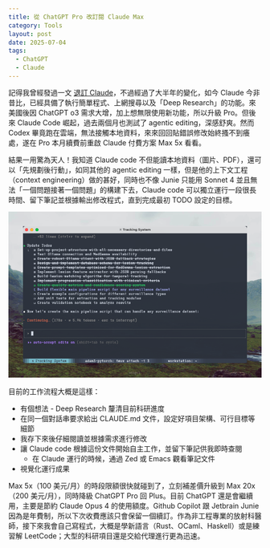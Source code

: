 ```yaml
---
title: 從 ChatGPT Pro 改訂閱 Claude Max
category: Tools
layout: post
date: 2025-07-04
tags:
  - ChatGPT
  - Claude
---
```


記得我曾經發過一文 [退訂 Claude](https://yfwu.dev/ideas/2024/11/09/Claude-unsubscription.html)，不過經過了大半年的變化，如今 Claude 今非昔比，已經具備了執行簡單程式、上網搜尋以及「Deep Research」的功能。來美國後因 ChatGPT o3 需求大增，加上想無限使用新功能，所以升級 Pro。但後來 Claude Code 崛起，過去兩個月也測試了 agentic editing，深感舒爽。然而 Codex 畢竟跑在雲端，無法接觸本地資料，來來回回貼錯誤修改始終搔不到癢處，遂在 Pro 本月續費前重啟 Claude 付費方案 Max 5x 看看。

結果一用驚為天人！我知道 Claude code 不但能讀本地資料（圖片、PDF），還可以「先規劃後行動」，如同其他的 agentic editing 一樣，但是他的上下文工程（context engineering）做的甚好，同時也不像 Junie 只能用 Sonnet 4 並且無法「一個問題接著一個問題」的構建下去，Claude code 可以獨立運行一段很長時間、留下筆記並根據輸出修改程式，直到完成最初 TODO 設定的目標。

![Claude code](/assets/img/blog-Claude-code.png)

目前的工作流程大概是這樣：

- 有個想法 - Deep Research 釐清目前科研進度
- 在同一個對話串要求給出 CLAUDE.md 文件，設定好項目架構、可行目標等細節
- 我存下來後仔細閱讀並根據需求進行修改
- 讓 Claude code 根據這份文件開始自主工作，並留下筆記供我即時查閱
	- 在 Claude 運行的時候，通過 Zed 或 Emacs 觀看筆記文件
- 視覺化運行成果

Max 5x（100 美元/月）的時段限額很快就碰到了，立刻補差價升級到 Max 20x（200 美元/月），同時降級 ChatGPT Pro 回 Plus。目前 ChatGPT 還是會繼續用，主要是節約 Claude Opus 4 的使用額度。Github Copilot 跟 Jetbrain Junie 因為是年費制，所以下次收費應該只會保留一個續訂。作為非工程專業的放射科醫師，接下來我會自己寫程式，大概是學新語言（Rust、OCaml、Haskell）或是練習解 LeetCode；大型的科研項目還是交給代理進行更為迅速。